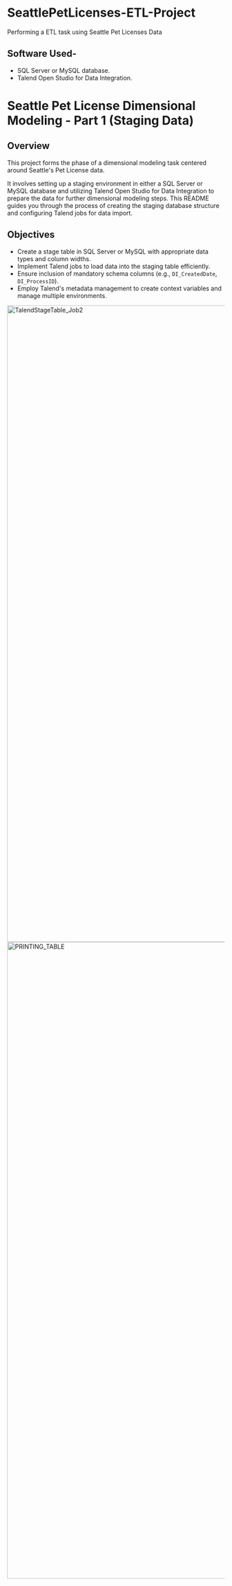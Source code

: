 # SeattlePetLicenses-ETL-Project
Performing a ETL task using Seattle Pet Licenses Data

## Software Used- 
- SQL Server or MySQL database.
- Talend Open Studio for Data Integration.

# Seattle Pet License Dimensional Modeling - Part 1 (Staging Data)

## Overview

This project forms the phase of a dimensional modeling task centered around Seattle's Pet License data. 

It involves setting up a staging environment in either a SQL Server or MySQL database and utilizing Talend Open Studio for Data Integration to prepare the data for further dimensional modeling steps. This README guides you through the process of creating the staging database structure and configuring Talend jobs for data import.

## Objectives

- Create a stage table in SQL Server or MySQL with appropriate data types and column widths.
- Implement Talend jobs to load data into the staging table efficiently.
- Ensure inclusion of mandatory schema columns (e.g., `DI_CreatedDate`, `DI_ProcessID`).
- Employ Talend's metadata management to create context variables and manage multiple environments.

<img width="1470" alt="TalendStageTable_Job2" src="https://github.com/pratik3336/SeattlePetLicenses-ETL-Project/assets/76115015/add607d0-23e5-4b4a-a25b-e84ff0bb6a80">


<img width="1470" alt="PRINTING_TABLE" src="https://github.com/pratik3336/SeattlePetLicenses-ETL-Project/assets/76115015/9c2b6aaf-c9de-4c5c-9fc2-9221638b37cf">

